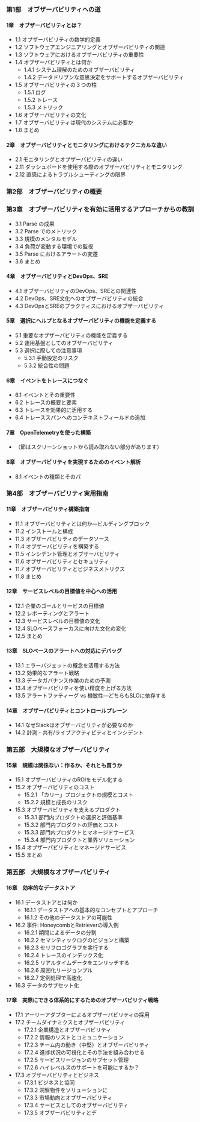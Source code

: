 

### 第1部　オブザーバビリティへの道

#### 1章　オブザーバビリティとは？
- 1.1 オブザーバビリティの数学的定義
- 1.2 ソフトウェアエンジニアリングとオブザーバビリティの関連
- 1.3 ソフトウェアにおけるオブザーバビリティの重要性
- 1.4 オブザーバビリティとは何か
  - 1.4.1 システム理解のためのオブザーバビリティ
  - 1.4.2 データドリブンな意思決定をサポートするオブザーバビリティ
- 1.5 オブザーバビリティの３つの柱
  - 1.5.1 ログ
  - 1.5.2 トレース
  - 1.5.3 メトリック
- 1.6 オブザーバビリティの文化
- 1.7 オブザーバビリティは現代のシステムに必要か
- 1.8 まとめ

#### 2章　オブザーバビリティとモニタリングにおけるテクニカルな違い
- 2.1 モニタリングとオブザーバビリティの違い
- 2.11 ダッシュボードを使用する際のオブザーバビリティとモニタリング
- 2.12 直感によるトラブルシューティングの限界

### 第2部　オブザーバビリティの概要

### 第3章　オブザーバビリティを有効に活用するアプローチからの教訓

- 3.1 Parse の成果
- 3.2 Parse でのメトリック
- 3.3 規模のメンタルモデル
- 3.4 負荷が変動する環境での監視
- 3.5 Parse におけるアラートの変遷
- 3.6 まとめ

#### 4章　オブザーバビリティとDevOps、SRE
- 4.1 オブザーバビリティのDevOps、SREとの関連性
- 4.2 DevOps、SRE文化へのオブザーバビリティの統合
- 4.3 DevOpsとSREのプラクティスにおけるオブザーバビリティ

#### 5章　選択にヘルプとなるオブザーバビリティの機能を定義する
- 5.1 重要なオブザーバビリティの機能を定義する
- 5.2 運用基盤としてのオブザーバビリティ
- 5.3 選択に際しての注意事項
  - 5.3.1 手動設定のリスク
  - 5.3.2 統合性の問題

#### 6章　イベントをトレースにつなぐ
- 6.1 イベントとその重要性
- 6.2 トレースの概要と要素
- 6.3 トレースを効果的に活用する
- 6.4 トレーススパンへのコンテキストフィールドの追加

#### 7章　OpenTelemetryを使った構築
- （節はスクリーンショットから読み取れない部分があります）

#### 8章　オブザーバビリティを実現するためのイベント解析
- 8.1 イベントの種類とそのパ


### 第4部　オブザーバビリティ実用指南

#### 11章　オブザーバビリティ構築指南
- 11.1 オブザーバビリティとは何か―ビルディングブロック
- 11.2 インストールと構成
- 11.3 オブザーバビリティのデータソース
- 11.4 オブザーバビリティを構築する
- 11.5 インシデント管理とオブザーバビリティ
- 11.6 オブザーバビリティとセキュリティ
- 11.7 オブザーバビリティとビジネスメトリクス
- 11.8 まとめ

#### 12章　サービスレベルの目標値を中心への活用
- 12.1 企業のゴールとサービスの目標値
- 12.2 レポーティングとアラート
- 12.3 サービスレベルの目標値の文化
- 12.4 SLOベースフォーカスに向けた文化の変化
- 12.5 まとめ

#### 13章　SLOベースのアラートへの対応にデバッグ
- 13.1 エラーバジェットの概念を活用する方法
- 13.2 効果的なアラート戦略
- 13.3 データガバナンス作業のための予測
- 13.4 オブザーバビリティを使い精度を上げる方法
- 13.5 アラートファティーグ vs 機敏性―どちらもSLOに依存する

#### 14章　オブザーバビリティとコントロールプレーン
- 14.1 なぜSlackはオブザーバビリティが必要なのか
- 14.2 計測・共有/ライブアクティビティとインシデント

### 第五部　大規模なオブザーバビリティ

#### 15章　規模は関係ない：作るか、それとも買うか
- 15.1 オブザーバビリティのROIをモデル化する
- 15.2 オブザーバビリティのコスト
  - 15.2.1 「カリー」プロジェクトの規模とコスト
  - 15.2.2 規模と成長のリスク
- 15.3 オブザーバビリティを支えるプロダクト
  - 15.3.1 部門内プロダクトの選択と評価基準
  - 15.3.2 部門内プロダクトの評価とコスト
  - 15.3.3 部門内プロダクトとマネージドサービス
  - 15.3.4 部門内プロダクトと業界ソリューション
- 15.4 オブザーバビリティとマネージドサービス
- 15.5 まとめ

### 第五部　大規模なオブザーバビリティ

#### 16章　効率的なデータストア
- 16.1 データストアとは何か
  - 16.1.1 データストアへの基本的なコンセプトとアプローチ
  - 16.1.2 その他のデータストアの可能性
- 16.2 事件: HoneycombとRetrieverの導入例
  - 16.2.1 期間によるデータの分割
  - 16.2.2 セマンティックログのビジョンと構築
  - 16.2.3 セリフロゴグラフを実行する
  - 16.2.4 トレースのインデックス化
  - 16.2.5 リアルタイムデータをエンリッチする
  - 16.2.6 周囲化リージョンプル
  - 16.2.7 定例処理で高速化
- 16.3 データのサブセット化

#### 17章　実際にできる体系的にするためのオブザーバビリティ戦略
- 17.1 アーリーアダプターによるオブザーバビリティの採用
- 17.2 チームダイナミクスとオブザーバビリティ
  - 17.2.1 企業構造とオブザーバビリティ
  - 17.2.2 情報のリストとコミュニケーション
  - 17.2.3 チーム内の動き（中堅）とオブザーバビリティ
  - 17.2.4 進捗状況の可視化とその手法を組み合わせる
  - 17.2.5 サービスリージョンのサブセット管理
  - 17.2.6 ハイレベルスのサポートを可能にするか？
- 17.3 オブザーバビリティとビジネス
  - 17.3.1 ビジネスと協同
  - 17.3.2 洞察物件をソリューションに
  - 17.3.3 市場動向とオブザーバビリティ
  - 17.3.4 サービスとしてのオブザーバビリティ
  - 17.3.5 オブザーバビリティとデ
